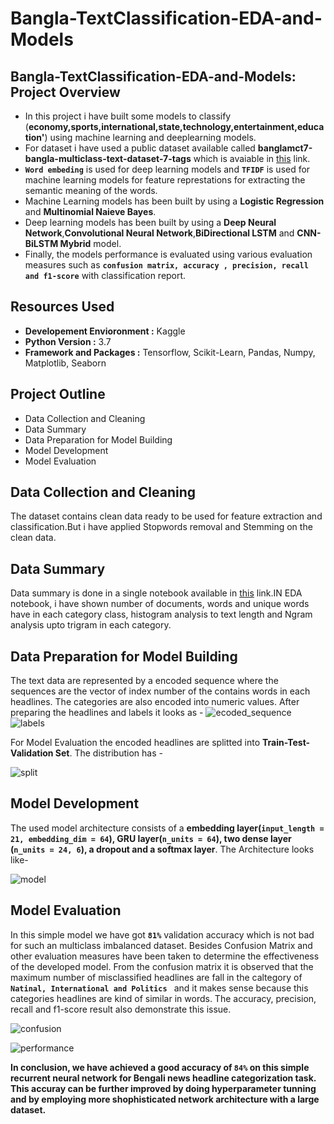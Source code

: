 # Bangla-TextClassification-EDA-and-Models
## Bangla-TextClassification-EDA-and-Models: Project Overview
- In this project i have built some models to classify (**economy,sports,international,state,technology,entertainment,education'**) using machine learning and deeplearning models.
- For dataset i have used a public dataset available called **banglamct7-bangla-multiclass-text-dataset-7-tags** which is avaiable in [this](https://github.com/user/repo/blob/branch/other_file.md) link. 
- **`Word embeding`** is used for deep learning models and **`TFIDF`** is used for machine learning models for feature represtations for extracting the semantic meaning of the words.
- Machine Learning models has been built by using a **Logistic Regression** and **Multinomial Naieve Bayes**.
- Deep learning models has been built by using a **Deep Neural Network**,**Convolutional Neural Network**,**BiDirectional LSTM** and **CNN-BiLSTM Mybrid** model.
- Finally, the models performance is evaluated using various evaluation measures such as **`confusion matrix, accuracy , precision, recall and f1-score`** with classification report.  

## Resources Used
- **Developement Envioronment :** Kaggle
- **Python Version :** 3.7
- **Framework and Packages :** Tensorflow, Scikit-Learn, Pandas, Numpy, Matplotlib, Seaborn

## Project Outline 
- Data Collection and Cleaning
- Data Summary
- Data Preparation for Model Building
- Model Development
- Model Evaluation


## Data Collection and Cleaning
The dataset contains clean data ready to be used for feature extraction and classification.But i have applied Stopwords removal and Stemming on the clean data.

## Data Summary 
Data summary is done in a single notebook available in [this](https://github.com/NuhashHaque/Bangla-TextClassification-Analysis-EDA-and-Models/blob/main/EDA%20on%20BanglatText.ipynb) link.IN EDA notebook, i have shown number of documents, words and unique words have in each category class, histogram analysis to text length and Ngram analysis upto trigram in each category.

## Data Preparation for Model Building

The text data are represented by a encoded sequence where the sequences are the vector of index number of the contains words in each headlines. The categories are also encoded into numeric values. After preparing the headlines and labels it looks as -
![ecoded_sequence](/images/padded.PNG)  ![labels](/images/encoded_labels.PNG)

For Model Evaluation the encoded headlines are splitted into **Train-Test-Validation Set**. The distribution has -

![split](/images/train_test_split.PNG)


## Model Development 

The used model architecture consists of a **embedding layer(`input_length = 21, embedding_dim = 64`), GRU layer(`n_units = 64`), two dense layer (`n_units = 24, 6`), a dropout  and a softmax layer**. The Architecture looks like- 

![model](/images/model_architecture.PNG)

## Model Evaluation 

In this simple model we have got **`81%`** validation accuracy which is not bad for such an multiclass imbalanced dataset. Besides Confusion Matrix and other evaluation measures have been taken to determine the effectiveness of the developed model. From the confusion matrix it is observed that the maximum number of misclassified headlines are fall in the caltegory of **`Natinal, International and Politics `** and it makes sense because this categories headlines are kind of similar in words. The accuracy, precision, recall and f1-score result also demonstrate this issue. 

![confusion](/images/confusion.PNG)

![performance](/images/performance.PNG)

**In conclusion, we have achieved a good accuracy of `84%` on this simple recurrent neural network for Bengali news headline categorization task. This accuray can be further improved by doing hyperparameter tunning and by employing more shophisticated network architecture with a large dataset.**


